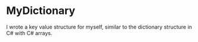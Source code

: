 # MyDictionary
 I wrote a key value structure for myself, similar to the dictionary structure in C# with C# arrays.
